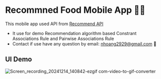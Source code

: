 # Recommned Food Mobile App 👨‍💻
This mobile app used API from [Recommend API](https://github.com/q1xuanx/recommendation-api)
* It use for demo Recommendation algorithm based Constrant Associations Rule and Pairwise Associations Rule
* Contact if use have any question by email: nhoang2929@gmail.com 💌
## UI Demo
![Screen_recording_20241214_140842-ezgif com-video-to-gif-converter](https://github.com/user-attachments/assets/f7762ee6-3ce2-4020-bee0-b8eed1b391bb)
